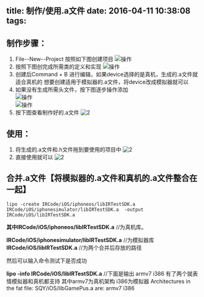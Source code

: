 title: 制作/使用.a文件
date: 2016-04-11 10:38:08
tags:
---


制作步骤：
---
1.  File--New--Project
    按照如下图创建项目
    ![操作](http://7xrirn.com1.z0.glb.clouddn.com/1.png)
2.  按照下图创完成所需类的定义和实现
    ![操作](http://7xrirn.com1.z0.glb.clouddn.com/2.png)    
3.  创建后Command + B 进行编辑，如果device选择的是真机，生成的.a文件就适合真机的
    想要创建适用于模拟器的.a文件，将device改成模拟器就可以      
4.  如果没有生成所需头文件，按下图逐步操作添加  
    ![操作](http://7xrirn.com1.z0.glb.clouddn.com/.a1.png)  
    ![操作](http://7xrirn.com1.z0.glb.clouddn.com/.a2.png)  	
5.  按下图查看制作好的.a文件
    ![2](http://7xrirn.com1.z0.glb.clouddn.com/3.png)



<!-- more -->

使用：
---
1.  将生成的.a文件和.h文件拖到要使用的项目中
    ![2](http://7xrirn.com1.z0.glb.clouddn.com/4.png)
2.  直接使用就可以
    ![2](http://7xrirn.com1.z0.glb.clouddn.com/5.png)


合并.a文件【将模拟器的.a文件和真机的.a文件整合在一起】
---
```
lipo -create IRCode/iOS/iphoneos/libIRTestSDK.a IRCode/iOS/iphonesimulator/libIRTestSDK.a  -output IRCode/iOS/libIRTestSDK.a
```

**其中IRCode/iOS/iphoneos/libIRTestSDK.a** //为真机库。  

**IRCode/iOS/iphonesimulator/libIRTestSDK.a** //为模拟器库 
**IRCode/iOS/libIRTestSDK.a** //为两个合并后存放的路径

然后可以输入命令测试下是否成功  

**lipo -info IRCode/iOS/libIRTestSDK.a**  //下面是输出 armv7 i386 有了两个就表情模拟器和真机都支持  其中armv7为真机架构 i386为模拟器
Architectures in the fat file: SQY/iOS/libGamePus.a are: armv7 i386
